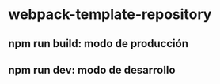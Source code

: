 # webpack-template-repository

## npm run build: modo de producción
## npm run dev: modo de desarrollo